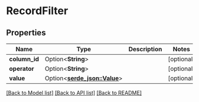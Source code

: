 # RecordFilter

## Properties

Name | Type | Description | Notes
------------ | ------------- | ------------- | -------------
**column_id** | Option<**String**> |  | [optional]
**operator** | Option<**String**> |  | [optional]
**value** | Option<[**serde_json::Value**](.md)> |  | [optional]

[[Back to Model list]](../README.md#documentation-for-models) [[Back to API list]](../README.md#documentation-for-api-endpoints) [[Back to README]](../README.md)


